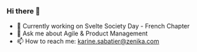 ### Hi there 👋

- 🔭 Currently working on Svelte Society Day - French Chapter
- 💬 Ask me about Agile & Product Management
- 📫 How to reach me: karine.sabatier@zenika.com
